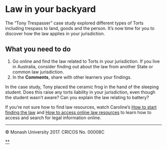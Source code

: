 # Law in your backyard

The “Tony Trespasser” case study explored different types of Torts including trespass to land, goods and the person. It’s now time for you to discover how the law applies in your jurisdiction.

## What you need to do

1. Go online and find the law related to Torts in your jurisdiction. If you live in Australia, consider finding out about the law from another State or common law jurisdiction.
2. In the **Comments**, share with other learners your findings.

In the case study, Tony placed the ceramic frog in the hand of the sleeping student. Does this raise any torts liability in your jurisdiction, even though the student wasn’t aware? Can you explain the law relating to battery?

If you’re not sure how to find law resources, watch Caroline’s [How to start finding the law](https://www.futurelearn.com/courses/law-for-non-lawyers/3/steps/177718) and [How to access online law resources](https://www.futurelearn.com/courses/law-for-non-lawyers/3/steps/177719) to learn how to access and search for legal information online.

------

© Monash University 2017. CRICOS No. 00008C

[**](https://www.futurelearn.com/courses/law-for-non-lawyers/3/steps/177760#fl-comments)